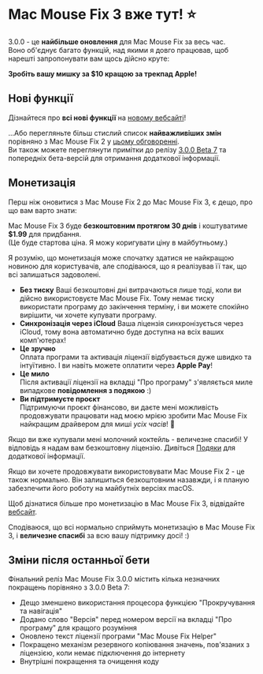 # Mac Mouse Fix 3 вже тут! ⭐️

3.0.0 - це **найбільше оновлення** для Mac Mouse Fix за весь час.\
Воно об'єднує багато функцій, над якими я довго працював, щоб нарешті запропонувати вам щось дійсно крутe:

**Зробіть вашу мишку за $10 кращою за трекпад Apple!**

## Нові функції

Дізнайтеся про **всі нові функції** на [новому вебсайті](http://macmousefix.com/)!

...Або перегляньте більш стислий список **найважливіших змін** порівняно з Mac Mouse Fix 2 у [цьому обговоренні](https://github.com/noah-nuebling/mac-mouse-fix/discussions/743#discussioncomment-7938922).\
Ви також можете переглянути примітки до релізу [3.0.0 Beta 7](https://github.com/noah-nuebling/mac-mouse-fix/releases/tag/3.0.0-Beta-7) та попередніх бета-версій для отримання додаткової інформації.

## Монетизація

Перш ніж оновитися з Mac Mouse Fix 2 до Mac Mouse Fix 3, є дещо, про що вам варто знати:

Mac Mouse Fix 3 буде **безкоштовним протягом 30 днів** і коштуватиме **$1.99** для придбання.\
(Це буде стартова ціна. Я можу коригувати ціну в майбутньому.)

Я розумію, що монетизація може спочатку здатися не найкращою новиною для користувачів, але сподіваюся, що я реалізував її так, що всі залишаться задоволені.

- **Без тиску**
   Ваші безкоштовні дні витрачаються лише тоді, коли ви дійсно використовуєте Mac Mouse Fix. Тому немає тиску використати програму до закінчення терміну, і ви можете спокійно вирішити, чи хочете купувати програму.
- **Синхронізація через iCloud**
  Ваша ліцензія синхронізується через iCloud, тому вона автоматично буде доступна на всіх ваших комп'ютерах!
- **Це зручно**\
   Оплата програми та активація ліцензії відбувається дуже швидко та інтуїтивно. І ви навіть можете оплатити через **Apple Pay**!
- **Це мило**\
   Після активації ліцензії на вкладці "Про програму" з'являється миле випадкове **повідомлення з подякою** :)
- **Ви підтримуєте проєкт**\
   Підтримуючи проєкт фінансово, ви даєте мені можливість продовжувати працювати над моєю мрією зробити Mac Mouse Fix найкращим драйвером для миші *усіх часів*! 🚀

Якщо ви вже купували мені молочний коктейль - величезне спасибі! У відповідь я надам вам безкоштовну ліцензію. Дивіться [Подяки](https://github.com/noah-nuebling/mac-mouse-fix/blob/master/Acknowledgements.md#-paypal-donations) для додаткової інформації.

Якщо ви хочете продовжувати використовувати Mac Mouse Fix 2 - це також нормально. Він залишиться безкоштовним назавжди, і я планую забезпечити його роботу на майбутніх версіях macOS.

Щоб дізнатися більше про монетизацію в Mac Mouse Fix 3, відвідайте [вебсайт](https://macmousefix.com/#price).

Сподіваюся, що всі нормально сприймуть монетизацію в Mac Mouse Fix 3, і **величезне спасибі** за всю вашу підтримку досі! :)

## Зміни після останньої бети

Фінальний реліз Mac Mouse Fix 3.0.0 містить кілька незначних покращень порівняно з 3.0.0 Beta 7:

- Дещо зменшено використання процесора функцією "Прокручування та навігація"
- Додано слово "Версія" перед номером версії на вкладці "Про програму" для кращого розуміння
- Оновлено текст ліцензії програми "Mac Mouse Fix Helper"
- Покращено механізм резервного копіювання значень, пов'язаних з ліцензією, коли немає підключення до інтернету
- Внутрішні покращення та очищення коду